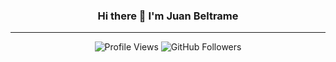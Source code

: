 <div align="center">
  <h3 align="center">Hi there 👋 I'm Juan Beltrame</h3>
 <hr ----------------------------------------------------->
</div>

<div align="center">
  <img src="https://komarev.com/ghpvc/?username=JuanBeltrame" alt="Profile Views" />
  <img src="https://img.shields.io/github/followers/JuanBeltrame?style=social" alt="GitHub Followers" />
</div>





<!--
**JuanBeltrame/JuanBeltrame** is a ✨ _special_ ✨ repository because its `README.md` (this file) appears on your GitHub profile.

Here are some ideas to get you started:

- 🔭 I’m currently working on ...
- 🌱 I’m currently learning ...
- 👯 I’m looking to collaborate on ...
- 🤔 I’m looking for help with ...
- 💬 Ask me about ...
- 📫 How to reach me: ...
- 😄 Pronouns: ...
- ⚡ Fun fact: ...
-->
